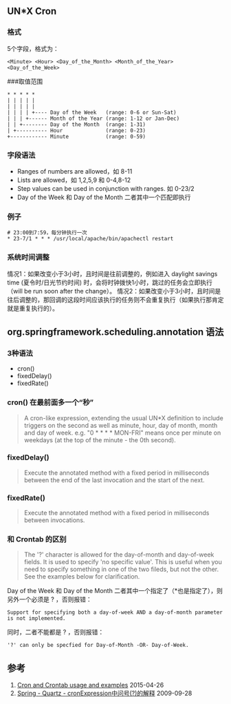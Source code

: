 ## UN*X Cron
### 格式
5个字段，格式为：
```
<Minute> <Hour> <Day_of_the_Month> <Month_of_the_Year> <Day_of_the_Week>
```

###取值范围

```
* * * * *
| | | | | 
| | | | |
| | | | +---- Day of the Week   (range: 0-6 or Sun-Sat)
| | | +------ Month of the Year (range: 1-12 or Jan-Dec)
| | +-------- Day of the Month  (range: 1-31)
| +---------- Hour              (range: 0-23)
+------------ Minute            (range: 0-59)
```
### 字段语法
* Ranges of numbers are allowed，如 8-11
* Lists are allowed，如 1,2,5,9 和 0-4,8-12
* Step values can be used in conjunction with ranges. 如 0-23/2
* Day of the Week 和 Day of the Month 二者其中一个匹配即执行

### 例子
```
# 23:00到7:59，每分钟执行一次
* 23-7/1 * * * /usr/local/apache/bin/apachectl restart
```

### 系统时间调整
情况1：如果改变小于3小时，且时间是往前调整的，例如进入 daylight savings time (夏令时/日光节约时间) 时，会将时钟拨快1小时，跳过的任务会立即执行（will be run soon after the change）。
情况2：如果改变小于3小时，且时间是往后调整的，那回调的这段时间应该执行的任务则不会重复执行（如果执行那肯定就是重复执行的）。


## org.springframework.scheduling.annotation 语法

### 3种语法
* cron()
* fixedDelay()
* fixedRate()

### cron() 在最前面多一个“秒”
> A cron-like expression, extending the usual UN*X definition to include triggers on the second as well as minute, hour, day of month, month and day of week. e.g. "0 * * * * MON-FRI" means once per minute on weekdays (at the top of the minute - the 0th second).

### fixedDelay()
> Execute the annotated method with a fixed period in milliseconds between the end of the last invocation and the start of the next.

### fixedRate()
> Execute the annotated method with a fixed period in milliseconds between invocations.

### 和 Crontab 的区别
> The '?' character is allowed for the day-of-month and day-of-week fields. It is used to specify 'no specific value'. This is useful when you need to specify something in one of the two fileds, but not the other. See the examples below for clarification.

Day of the Week 和 Day of the Month 二者其中一个指定了（*也是指定了），则另外一个必须是 ? ，否则报错：

```
Support for specifying both a day-of-week AND a day-of-month parameter is not implemented.
```

同时，二者不能都是 ? ，否则报错：

```
'?' can only be specfied for Day-of-Month -OR- Day-of-Week.

```

## 参考
1. [Cron and Crontab usage and examples](https://www.pantz.org/software/cron/croninfo.html) 2015-04-26
2. [Spring - Quartz - cronExpression中问号(?)的解释](http://blog.csdn.net/chh_jiang/article/details/4603529) 2009-09-28

